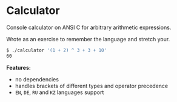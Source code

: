 # Calculator

Console calculator on ANSI C for arbitrary arithmetic expressions.

Wrote as an exercise to remember the language and stretch your.

```bash
$ ./calculator '(1 + 2) ^ 3 + 3 + 10'
60
```

**Features:**
- no dependencies
- handles brackets of different types and operator precedence
- `EN`, `DE`, `RU` and `KZ` languages support

